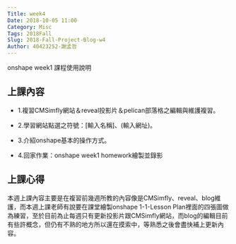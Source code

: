 ```yaml
---
Title: week4
Date: 2018-10-05 11:00
Category: Misc
Tags: 2018Fall
Slug: 2018-Fall-Project-Blog-w4
Author: 40423252-謝孟哲
---
```


onshape week1 課程使用說明

<!-- PELICAN_END_SUMMARY -->

上課內容
----

* 1.複習CMSimfly網站＆reveal投影片＆pelican部落格之編輯與維護複習。

* 2.學習網站點選之符號：[輸入名稱]、(輸入網址)。

* 3.介紹onshape基本的操作方式。

* 4.回家作業：onshape week1 homework繪製並錄影

上課心得
----

本週上課內容主要是在複習前幾週所教的內容像是CMSimfly、reveal、blog維護，而本週上課老師有說要在課堂繪製onshape 1-1-Lesson Plan裡面的四張圖做為練習，至於目前為止每週只有更新投影片跟CMSimfly網站，而blog的編輯目前有些許概念，但仍有不熟的地方所以還在摸索中，等熟悉之後會盡快補上更新內容。


